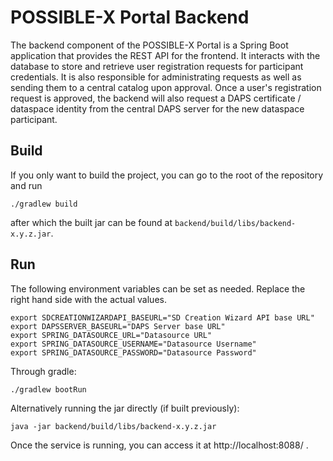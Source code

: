 # POSSIBLE-X Portal Backend

The backend component of the POSSIBLE-X Portal is a Spring Boot application that provides the REST API for the frontend.
It interacts with the database to store and retrieve user registration requests for participant credentials.
It is also responsible for administrating requests as well as sending them to a central catalog upon approval.
Once a user's registration request is approved, the backend will also request a DAPS certificate / dataspace identity
from the central DAPS server for the new dataspace participant.

## Build

If you only want to build the project, you can go to the root of the repository and run

```
./gradlew build
```

after which the built jar can be found at `backend/build/libs/backend-x.y.z.jar`.

## Run

The following environment variables can be set as needed.
Replace the right hand side with the actual values.
```
export SDCREATIONWIZARDAPI_BASEURL="SD Creation Wizard API base URL"
export DAPSSERVER_BASEURL="DAPS Server base URL"
export SPRING_DATASOURCE_URL="Datasource URL"
export SPRING_DATASOURCE_USERNAME="Datasource Username"
export SPRING_DATASOURCE_PASSWORD="Datasource Password"
```

Through gradle:

```
./gradlew bootRun
```

Alternatively running the jar directly (if built previously):

```
java -jar backend/build/libs/backend-x.y.z.jar
```

Once the service is running, you can access it at http://localhost:8088/ .